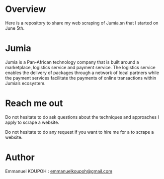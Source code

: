 # Overview

Here is a repository to share my web scraping of Jumia.sn that I started on June 5th.

# Jumia

Jumia is a Pan-African technology company that is built around a marketplace, logistics service and payment service. The logistics service enables the delivery of packages through a network of local partners while the payment services facilitate the payments of online transactions within Jumia’s ecosystem.

# Reach me out

Do not hesitate to do ask questions about the techniques and approaches I apply to scrape a website. 

Do not hesitate to do any request if you want to hire me for a to scrape a website. 

# Author
Emmanuel KOUPOH : emmanuelkoupoh@gmail.com